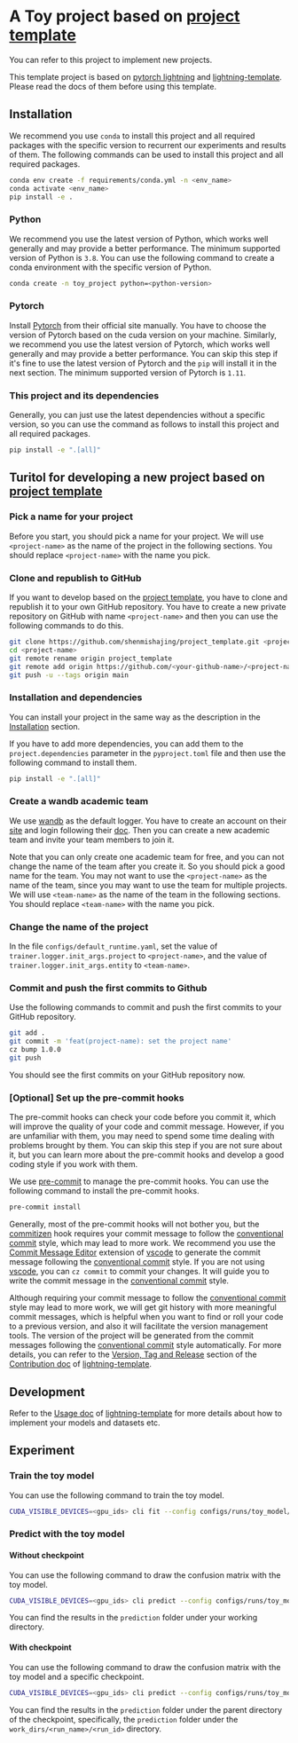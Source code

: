 # A Toy project based on [project template](https://github.com/shenmishajing/project_template)

You can refer to this project to implement new projects.

This template project is based on [pytorch lightning](https://pytorch-lightning.readthedocs.io/en/stable/) and [lightning-template](https://github.com/shenmishajing/lightning_template). Please read the docs of them before using this template.

## Installation

We recommend you use `conda` to install this project and all required packages with the specific version to recurrent our experiments and results of them. The following commands can be used to install this project and all required packages.

```bash
conda env create -f requirements/conda.yml -n <env_name>
conda activate <env_name>
pip install -e .
```

### Python

We recommend you use the latest version of Python, which works well generally and may provide a better performance. The minimum supported version of Python is `3.8`. You can use the following command to create a conda environment with the specific version of Python.

```bash
conda create -n toy_project python=<python-version>
```

### Pytorch

Install [Pytorch](https://pytorch.org/get-started/locally/) from their official site manually. You have to choose the version of Pytorch based on the cuda version on your machine. Similarly, we recommend you use the latest version of Pytorch, which works well generally and may provide a better performance. You can skip this step if it's fine to use the latest version of Pytorch and the `pip` will install it in the next section. The minimum supported version of Pytorch is `1.11`.

### This project and its dependencies

Generally, you can just use the latest dependencies without a specific version, so you can use the command as follows to install this project and all required packages.

```bash
pip install -e ".[all]"
```

## Turitol for developing a new project based on [project template](https://github.com/shenmishajing/project_template)

### Pick a name for your project

Before you start, you should pick a name for your project. We will use `<project-name>` as the name of the project in the following sections. You should replace `<project-name>` with the name you pick.

### Clone and republish to GitHub

If you want to develop based on the [project template](https://github.com/shenmishajing/project_template), you have to clone and republish it to your own GitHub repository. You have to create a new private repository on GitHub with name `<project-name>` and then you can use the following commands to do this.

```bash
git clone https://github.com/shenmishajing/project_template.git <project-name>
cd <project-name>
git remote rename origin project_template
git remote add origin https://github.com/<your-github-name>/<project-name>.git
git push -u --tags origin main
```

### Installation and dependencies

You can install your project in the same way as the description in the [Installation](#installation) section.

If you have to add more dependencies, you can add them to the `project.dependencies` parameter in the `pyproject.toml` file and then use the following command to install them.

```bash
pip install -e ".[all]"
```

### Create a wandb academic team

We use [wandb](https://wandb.ai/) as the default logger. You have to create an account on their [site](https://wandb.ai/) and login following their [doc](https://docs.wandb.ai/quickstart). Then you can create a new academic team and invite your team members to join it.

Note that you can only create one academic team for free, and you can not change the name of the team after you create it. So you should pick a good name for the team. You may not want to use the `<project-name>` as the name of the team, since you may want to use the team for multiple projects. We will use `<team-name>` as the name of the team in the following sections. You should replace `<team-name>` with the name you pick.

### Change the name of the project

In the file `configs/default_runtime.yaml`, set the value of `trainer.logger.init_args.project` to `<project-name>`, and the value of `trainer.logger.init_args.entity` to `<team-name>`.

### Commit and push the first commits to Github

Use the following commands to commit and push the first commits to your GitHub repository.

```bash
git add .
git commit -m 'feat(project-name): set the project name'
cz bump 1.0.0
git push
```

You should see the first commits on your GitHub repository now.

### [Optional] Set up the pre-commit hooks

The pre-commit hooks can check your code before you commit it, which will improve the quality of your code and commit message. However, if you are unfamiliar with them, you may need to spend some time dealing with problems brought by them. You can skip this step if you are not sure about it, but you can learn more about the pre-commit hooks and develop a good coding style if you work with them.

We use [pre-commit](https://pre-commit.com/) to manage the pre-commit hooks. You can use the following command to install the pre-commit hooks.

```bash
pre-commit install
```

Generally, most of the pre-commit hooks will not bother you, but the [commitizen](https://github.com/commitizen-tools/commitizen) hook requires your commit message to follow the [conventional commit](https://www.conventionalcommits.org/en/v1.0.0/) style, which may lead to more work. We recommend you use the [Commit Message Editor](https://marketplace.visualstudio.com/items?itemName=adam-bender.commit-message-editor) extension of [vscode](https://code.visualstudio.com/) to generate the commit message following the [conventional commit](https://www.conventionalcommits.org/en/v1.0.0/) style. If you are not using [vscode](https://code.visualstudio.com/), you can `cz commit` to commit your changes. It will guide you to write the commit message in the [conventional commit](https://www.conventionalcommits.org/en/v1.0.0/) style.

Although requiring your commit message to follow the [conventional commit](https://www.conventionalcommits.org/en/v1.0.0/) style may lead to more work, we will get git history with more meaningful commit messages, which is helpful when you want to find or roll your code to a previous version, and also it will facilitate the version management tools. The version of the project will be generated from the commit messages following the [conventional commit](https://www.conventionalcommits.org/en/v1.0.0/) style automatically. For more details, you can refer to the [Version, Tag and Release](https://lightning-template.readthedocs.io/en/latest/get_started/contribution.html#version-tag-and-release) section of the [Contribution doc](https://lightning-template.readthedocs.io/en/latest/get_started/contribution.html#) of [lightning-template](https://github.com/shenmishajing/lightning_template).

## Development

Refer to the [Usage doc](https://lightning-template.readthedocs.io/en/latest/get_started/usage.html#) of [lightning-template](https://github.com/shenmishajing/lightning_template) for more details about how to implement your models and datasets etc.

## Experiment

### Train the toy model

You can use the following command to train the toy model.

```bash
CUDA_VISIBLE_DEVICES=<gpu_ids> cli fit --config configs/runs/toy_model/toy_model_toy_dataset_1x.yaml
```

### Predict with the toy model

#### Without checkpoint

You can use the following command to draw the confusion matrix with the toy model.

```bash
CUDA_VISIBLE_DEVICES=<gpu_ids> cli predict --config configs/runs/toy_model/toy_model_toy_dataset_1x.yaml
```

You can find the results in the `prediction` folder under your working directory.

#### With checkpoint

You can use the following command to draw the confusion matrix with the toy model and a specific checkpoint.

```bash
CUDA_VISIBLE_DEVICES=<gpu_ids> cli predict --config configs/runs/toy_model/toy_model_toy_dataset_1x.yaml --ckpt_path work_dirs/<run_name>/<run_id>/checkpoints/<checkpoint_name>.ckpt
```

You can find the results in the `prediction` folder under the parent directory of the checkpoint, specifically, the `prediction` folder under the `work_dirs/<run_name>/<run_id>` directory.

